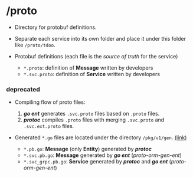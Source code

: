 # /proto

- Directory for protobuf definitions.
- Separate each service into its own folder and place it under this folder like `/proto/tdoo`.

- Protobuf definitions (each file is the _source of truth_ for the service)
    - `*.proto`: definition of **Message** written by developers
    - `*.svc.proto`: definition of **Service** written by developers

### deprecated

- Compiling flow of proto files:
    1. **_go ent_** generates `.svc.proto` files based on `.proto` files.
    2. **_protoc_** compiles `.proto` files with merging `.svc.proto` and `.svc.ext.proto` files.

- Generated `*.go` files are located under the directory `/pkg/v1/gen`. [(link)](../pkg/v1/gen)
    - `*.pb.go`: **Message** (only **Entity**) generated by **_protoc_**
    - `*.svc.pb.go`: **Message** generated by **_go ent_** (_proto-orm-gen-ent_)
    - `*.svc_grpc.pb.go`: **Service** generated by **_protoc_** and **_go ent_** (_proto-orm-gen-ent_)
